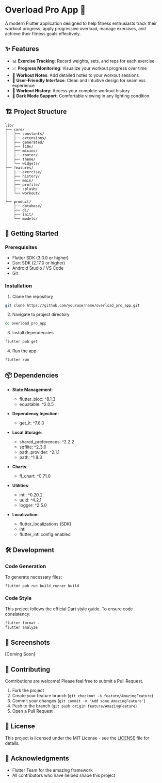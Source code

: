 # Overload Pro App 💪

A modern Flutter application designed to help fitness enthusiasts track their workout progress, apply progressive overload, manage exercises, and achieve their fitness goals effectively.

## ✨ Features

- 📊 **Exercise Tracking**: Record weights, sets, and reps for each exercise
- 📈 **Progress Monitoring**: Visualize your workout progress over time
- 📝 **Workout Notes**: Add detailed notes to your workout sessions
- 📱 **User-Friendly Interface**: Clean and intuitive design for seamless experience
- 🔄 **Workout History**: Access your complete workout history
- 🌙 **Dark Mode Support**: Comfortable viewing in any lighting condition

## 🏗️ Project Structure

```
lib/
├── core/
│   ├── constants/
│   ├── extensions/
│   ├── generated/
│   ├── l10n/
│   ├── mixins/
│   ├── router/
│   ├── theme/
│   └── widgets/
├── features/
│   ├── exercise/
│   ├── history/
│   ├── main/
│   ├── profile/
│   ├── splash/
│   └── workout/
│  
└── product/
    ├── database/
    ├── di/
    ├── init/
    └── models/
```

## 🚀 Getting Started

### Prerequisites

- Flutter SDK (3.0.0 or higher)
- Dart SDK (2.17.0 or higher)
- Android Studio / VS Code
- Git

### Installation

1. Clone the repository
```bash
git clone https://github.com/yourusername/overload_pro_app.git
```

2. Navigate to project directory
```bash
cd overload_pro_app
```

3. Install dependencies
```bash
flutter pub get
```

4. Run the app
```bash
flutter run
```

## 📦 Dependencies

- **State Management**:  
  - flutter_bloc: ^8.1.3  
  - equatable: ^2.0.5

- **Dependency Injection**:  
  - get_it: ^7.6.0

- **Local Storage**:  
  - shared_preferences: ^2.2.2  
  - sqflite: ^2.3.0  
  - path_provider: ^2.1.1  
  - path: ^1.8.3

- **Charts**:  
  - fl_chart: ^0.71.0

- **Utilities**:  
  - intl: ^0.20.2  
  - uuid: ^4.2.1  
  - logger: ^2.5.0

- **Localization**:  
  - flutter_localizations (SDK)  
  - intl  
  - flutter_intl config enabled

## 🛠️ Development

### Code Generation

To generate necessary files:
```bash
flutter pub run build_runner build
```

### Code Style

This project follows the official Dart style guide. To ensure code consistency:

```bash
flutter format .
flutter analyze
```

## 📱 Screenshots

[Coming Soon]

## 🤝 Contributing

Contributions are welcome! Please feel free to submit a Pull Request.

1. Fork the project
2. Create your feature branch (`git checkout -b feature/AmazingFeature`)
3. Commit your changes (`git commit -m 'Add some AmazingFeature'`)
4. Push to the branch (`git push origin feature/AmazingFeature`)
5. Open a Pull Request

## 📄 License

This project is licensed under the MIT License - see the [LICENSE](LICENSE) file for details.


## 🙏 Acknowledgments

- Flutter Team for the amazing framework
- All contributors who have helped shape this project 

